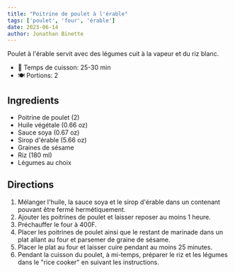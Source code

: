 ```yaml
---
title: "Poitrine de poulet à l'érable"
tags: ['poulet', 'four', 'érable']
date: 2023-06-14
author: Jonathan Binette
---
```


Poulet à l'érable servit avec des légumes cuit à la vapeur et du riz blanc.

- 🍳 Temps de cuisson: 25-30 min
- 🍽️ Portions: 2

## Ingredients

- Poitrine de poulet (2)
- Huile végétale (0.66 oz)
- Sauce soya (0.67 oz)
- Sirop d'érable (5.66 oz)
- Graines de sésame
- Riz (180 ml)
- Légumes au choix

## Directions

1. Mélanger l'huile, la sauce soya et le sirop d'érable dans un contenant pouvant être fermé hermétiquement.
2. Ajouter les poitrines de poulet et laisser reposer au moins 1 heure.
3. Préchauffer le four à 400F.
4. Placer les poitrines de poulet ainsi que le restant de marinade dans un plat allant au four et parsemer de graine de sésame.
5. Placer le plat au four et laisser cuire pendant au moins 25 minutes.
6. Pendant la cuisson du poulet, à mi-temps, préparer le riz et les légumes dans le "rice cooker" en suivant les instructions.
